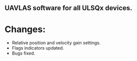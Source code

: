 ## UAVLAS software for all ULSQx devices.
# Changes: 
* Relative position and velocity gain settings.
* Flags indicators updated.
* Bugs fixed. 
